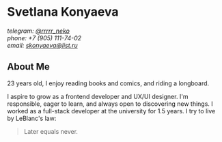 # Svetlana Konyaeva  

*telegram: [@rrrrr_neko](https://t.me/rrrrr_neko)*    
*phone: +7 (905) 111-74-02*   
*email: skonyaeva@list.ru*     

## About Me    

23 years old, I enjoy reading books and comics, and riding a longboard.

I aspire to grow as a frontend developer and UX/UI designer. I'm responsible, eager to learn, and always open to discovering new things. I worked as a full-stack developer at the university for 1.5 years. I try to live by LeBlanc's law:  

> Later equals never.